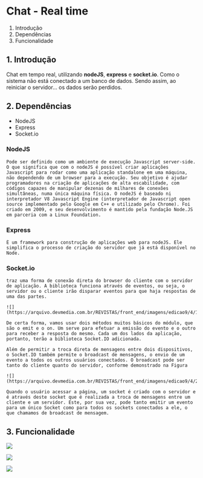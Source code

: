 # Chat - Real time

1. Introdução
2. Dependências
3. Funcionalidade


## 1. Introdução

Chat em tempo real, utilizando **nodeJS**, **express** e  **socket.io**. Como o sistema não está conectado a um banco de dados. Sendo assim, ao reiniciar o servidor... os dados serão perdidos.


## 2. Dependências

* NodeJS
* Express
* Socket.io

### NodeJS
    Pode ser definido como um ambiente de execução Javascript server-side. O que significa que com o nodeJS é possível criar aplicações Javascript para rodar como uma aplicação standalone em uma máquina, não dependendo de um browser para a execução. Seu objetivo é ajudar programadores na criação de aplicações de alta escabilidade, com códigos capazes de manipular dezenas de milhares de conexões simultâneas, numa única máquina física. O nodeJS é baseado ni interpretador V8 Javascript Engine (interpretador de Javascript open source implementado pelo Google em C++ e utilizado pelo Chrome). Foi criado em 2009, e seu desenvolvimento é mantido pela fundação Node.JS em parceria com a Linux Foundation.


### Express
    É um framework para construção de aplicações web para nodeJS. Ele simplifica o processo de criação do servidor que já está disponível no Node.


### Socket.io
    traz uma forma de conexão direta do browser do cliente com o servidor de aplicação. A biblioteca funciona através de eventos, ou seja, o servidor ou o cliente irão disparar eventos para que haja respostas de uma das partes.

    ![](https://arquivo.devmedia.com.br/REVISTAS/front_end/imagens/edicao9/4/1.png)

    De certa forma, vamos usar dois métodos muitos básicos do módulo, que são o emit e o on. Um serve para efetuar a emissão do evento e o outro para receber a resposta do mesmo. Cada um dos lados da aplicação, portanto, terão a biblioteca Socket.IO adicionada.

    Além de permitir a troca direta de mensagens entre dois dispositivos, o Socket.IO também permite o broadcast de mensagens, o envio de um evento a todos os outros usuários conectados. O broadcast pode ser tanto do cliente quanto do servidor, conforme demonstrado na Figura

    ![](https://arquivo.devmedia.com.br/REVISTAS/front_end/imagens/edicao9/4/2.png)

    Quando o usuário acessar a página, um socket é criado com o servidor e é através deste socket que é realizada a troca de mensagens entre um cliente e um servidor. Este, por sua vez, pode tanto emitir um evento para um único Socket como para todos os sockets conectados a ele, o que chamamos de broadcast de mensagem.



## 3. Funcionalidade


![](https://pbs.twimg.com/media/EBPyd6aXUAAeAAl?format=jpg&name=large)


![](https://pbs.twimg.com/media/EBPy6N7WkAMJaTj?format=png&name=900x900)


![](https://pbs.twimg.com/media/EBPyd6bWwAIGvKO?format=jpg&name=large)

